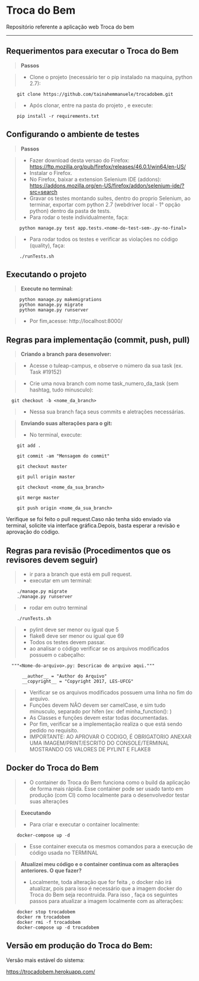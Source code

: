 Troca do Bem
===================

Repositório referente a aplicação web Troca do bem

----------

Requerimentos para executar o Troca do Bem
-------------
> **Passos**

> - Clone o projeto (necessário ter o pip instalado na maquina, python 2.7):

        git clone https://github.com/tainahemmanuele/trocadobem.git

> - Após clonar, entre na pasta do projeto , e execute:

        pip install -r requirements.txt


Configurando o ambiente de testes
-------------
> **Passos**

> - Fazer download desta versao do Firefox: https://ftp.mozilla.org/pub/firefox/releases/46.0.1/win64/en-US/
> - Instalar o Firefox.
> - No Firefox, baixar a extension Selenium IDE (addons): https://addons.mozilla.org/en-US/firefox/addon/selenium-ide/?src=search
> - Gravar os testes montando suítes, dentro do proprio Selenium, ao terminar, exportar com python 2.7 (webdriver local - 1° opção python) dentro da pasta de tests.
> - Para rodar o teste individualmente, faça:

         python manage.py test app.tests.<nome-do-test-sem-.py-no-final>

> - Para rodar todos os testes e verificar as violações no código (quality), faça:

         ./runTests.sh

Executando o projeto
-------------
> **Execute no terminal:**

         python manage.py makemigrations
         python manage.py migrate
         python manage.py runserver

> - Por fim,acesse: http://localhost:8000/

Regras para implementação (commit, push, pull)
-------------

> **Criando a branch para desenvolver:**

> - Acesse o tuleap-campus, e observe o número da sua task (ex. Task #19152)

> - Crie uma nova branch com nome task_numero_da_task (sem hashtag, tudo minusculo):

      git checkout -b <nome_da_branch>

> - Nessa sua branch faça seus commits e aletrações necessárias.

> **Enviando suas alterações para o git:**
> - No terminal, execute:

        git add .

        git commit -am "Mensagem do commit"

        git checkout master

        git pull origin master

        git checkout <nome_da_sua_branch>

        git merge master

        git push origin <nome_da_sua_branch>

Verifique se foi feito o pull request.Caso não tenha sido enviado via terminal, solicite via interface gráfica.Depois, basta esperar a  revisão e aprovação do código.


Regras para revisão (Procedimentos que os revisores devem seguir)
-------------
> - ir para a branch que está em pull request.
> -  executar em um terminal:

        ./manage.py migrate
        ./manage.py runserver

> - rodar em outro terminal

        ./runTests.sh

> - pylint deve ser menor ou igual que 5
> - flake8 deve ser menor ou igual que 69
> - Todos os testes devem passar.
> - ao analisar o código verificar se os arquivos modificados possuem o cabeçalho:

      """<Nome-do-arquivo>.py: Descricao do arquivo aqui."""

          __author__ = "Author do Arquivo"
          __copyright__ = "Copyright 2017, LES-UFCG"

> - Verificar se os arquivos modificados possuem uma linha no fim do arquivo.
> - Funções devem NÂO devem ser camelCase, e sim tudo minusculo, separado por hifen (ex: def minha_function(): )
> - As Classes e funções devem estar todas documentadas.
> - Por fim, verificar se a implementação realiza o que está sendo pedido no requisito.
> - IMPORTANTE: AO APROVAR O CODIGO, É OBRIGATORIO ANEXAR UMA IMAGEM/PRINT/ESCRITO DO CONSOLE/TERMINAL MOSTRANDO OS VALORES DE PYLINT E FLAKE8

Docker do Troca do Bem
-------------
> - O container do Troca do Bem funciona como o build da aplicação de forma mais rápida. Esse container pode ser usado tanto em produção (com CI) como localmente para o desenvolvedor testar suas alterações

> **Executando**
> - Para criar e executar o container localmente:

        docker-compose up -d

> - Esse container executa os mesmos comandos para a execução de código usada no TERMINAL

> **Atualizei meu código e o container continua com as alterações anteriores. O que fazer?**
> - Localmente, toda alteração que for feita , o docker não irá atualizar, pois para isso é necessário que a imagem docker
do Troca do Bem seja recontruida. Para isso , faça os seguintes passos para atualizar a imagem localmente com as alterações:

        docker stop trocadobem
        docker rm trocadobem
        docker rmi -f trocadobem
        docker-compose up -d trocadobem

Versão em produção do Troca do Bem:
-------------

Versão mais estável do sistema:

https://trocadobem.herokuapp.com/
